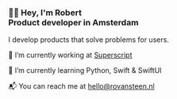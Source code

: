 ### 👋🏻 Hey, I'm Robert<br />Product developer in Amsterdam

I develop products that solve problems for users.

🔭 I’m currently working at [Superscript](https://gosuperscript.com)

🌱 I’m currently learning Python, Swift & SwiftUI

📬 You can reach me at [hello@rovansteen.nl](mailto:hello@rovansteen.nl)
